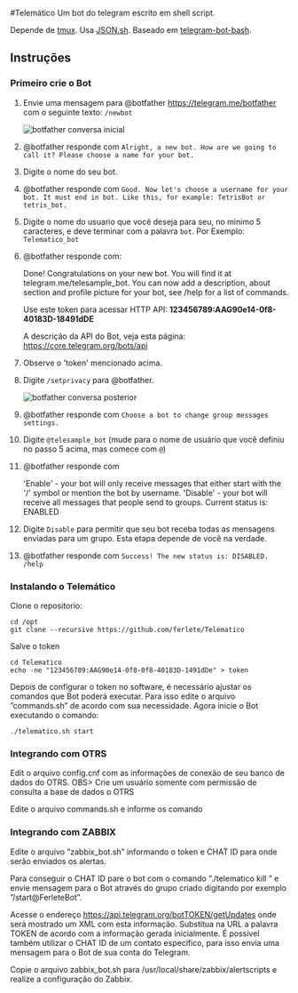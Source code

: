 #Telemático
Um bot do telegram escrito em shell script.

Depende de [tmux](http://github.com/tmux/tmux).
Usa [JSON.sh](http://github.com/dominictarr/JSON.sh).
Baseado em [telegram-bot-bash](https://github.com/topkecleon/telegram-bot-bash).


## Instruções
### Primeiro crie o Bot

1. Envie uma mensagem para @botfather https://telegram.me/botfather com o seguinte texto: `/newbot`
   
   ![botfather conversa inicial](http://i.imgur.com/aI26ixR.png)

2. @botfather responde com `Alright, a new bot. How are we going to
call it? Please choose a name for your bot.`

3. Digite o nome do seu bot.

4. @botfather responde com `Good. Now let's choose a username for your
bot. It must end in bot. Like this, for example: TetrisBot or
tetris_bot.`

5. Digite o nome do usuario que você deseja para seu, no minimo 5 caracteres,
e deve terminar com a palavra `bot`. Por Exemplo: `Telematico_bot`

6. @botfather responde com:

    Done! Congratulations on your new bot. You will find it at
telegram.me/telesample_bot. You can now add a description, about
section and profile picture for your bot, see /help for a list of
commands.

    Use este token para acessar HTTP API:
    <b>123456789:AAG90e14-0f8-40183D-18491dDE</b>

    A descrição da API do Bot, veja esta página:
https://core.telegram.org/bots/api

7. Observe o 'token' mencionado acima.

8. Digite `/setprivacy` para @botfather.

   ![botfather conversa posterior](https://ibb.co/ermBUb)

9. @botfather responde com `Choose a bot to change group messages settings.`

10. Digite `@telesample_bot` (mude para o nome de usuário que você definiu no passo 5
acima, mas comece com `@`)

11. @botfather responde com

    'Enable' - your bot will only receive messages that either start
with the '/' symbol or mention the bot by username.
    'Disable' - your bot will receive all messages that people send to groups.
    Current status is: ENABLED

12. Digite `Disable` para permitir que seu bot receba todas as mensagens enviadas para um grupo. Esta etapa depende de você na verdade.

13. @botfather responde com `Success! The new status is: DISABLED. /help`

### Instalando o Telemático
Clone o repositorio:
```
cd /opt
git clone --recursive https://github.com/ferlete/Telematico
```

Salve o token
```
cd Telematico
echo -ne "123456789:AAG90e14-0f8-0f8-40183D-1491dDe" > token
```

Depois de configurar o token no software, é necessário ajustar os comandos que Bot poderá executar. Para isso edite o arquivo ”commands.sh” de acordo com sua necessidade. Agora inicie o Bot executando o comando:

```
./telematico.sh start
```

### Integrando com OTRS

Edit o arquivo config.cnf com as informações de conexão de seu banco de dados do OTRS. 
OBS> Crie um usuário somente com permissão de consulta a base de dados o OTRS

Edite o arquivo commands.sh e informe os comando

### Integrando com ZABBIX

Edite o arquivo ”zabbix_bot.sh” informando o token e CHAT ID para onde serão enviados os alertas.

Para conseguir o CHAT ID pare o bot com o comando ”./telematico kill ” e envie mensagem para o Bot através do grupo criado digitando por exemplo ”/start@FerleteBot”.

Acesse o endereço https://api.telegram.org/botTOKEN/getUpdates onde será mostrado
um XML com esta informação. Substitua na URL a palavra TOKEN de acordo com a informação gerada inicialmente. É possı́vel também utilizar o CHAT ID de um contato especı́fico, para isso envia uma mensagem para o Bot de sua conta do Telegram.

Copie o arquivo zabbix_bot.sh para /usr/local/share/zabbix/alertscripts e realize a configuração do Zabbix.

